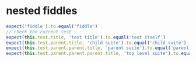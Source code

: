 # nested fiddles

<!--
  this fiddle should create (inside top level describe "nested fiddles")

  describe("parent suite", () => {
    context("child suite", () => {
      it("test itself", () => {}
    })
  })
-->

<!-- fiddle parent suite / child suite / test itself -->
```js
expect('fiddle').to.equal('fiddle')
// check the current test
expect(this.test.title, 'test title').to.equal('test itself')
expect(this.test.parent.title, 'child suite').to.equal('child suite')
expect(this.test.parent.parent.title, 'parent suite').to.equal('parent suite')
expect(this.test.parent.parent.parent.title, 'top level suite').to.equal('nested fiddles')
```
<!-- fiddle-end -->
